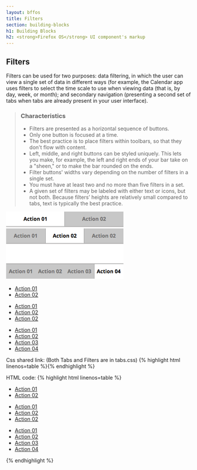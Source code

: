 ```yaml
---
layout: bffos
title: Filters
section: building-blocks
h1: Building Blocks
h2: <strong>Firefox OS</strong> UI component's markup
---
```


## Filters

Filters can be used for two purposes: data filtering, in which the user can view a single set of data in different ways (for example, the Calendar app uses filters to select the time scale to use when viewing data (that is, by day, week, or month); and secondary navigation (presenting a second set of tabs when tabs are already present in your user interface).

> ### Characteristics
> * Filters are presented as a horizontal sequence of buttons.
> * Only one button is focused at a time.
> * The best practice is to place filters within toolbars, so that they don't flow with content.
> * Left, middle, and right buttons can be styled uniquely. This lets you make, for example, the left and right ends of your bar take on a "sheen," or to make the bar rounded on the ends.
> * Filter buttons' widths vary depending on the number of filters in a single set.
> * You must have at least two and no more than five filters in a set.
> * A given set of filters may be labeled with either text or icons, but not both. Because filters’ heights are relatively small compared to tabs, text is typically the best practice.

<div>
  <section class="example">
    <img src="../images/BB/filters1.png" alt="Filters (Image replacing code)"/>
    <article class="frame">
      <ul role="tablist" data-type="filter" data-items="2">
        <li id="filter1-1" role="tab"><a href="#filter1-1">Action 01</a></li>
        <li id="filter1-2" role="tab"><a href="#filter1-2">Action 02</a></li>
      </ul>
      <ul role="tablist" data-type="filter" data-items="3">
        <li id="filter2-1" role="tab"><a href="#filter2-1">Action 01</a></li>
        <li id="filter2-2" role="tab"><a href="#filter2-2">Action 02</a></li>
        <li id="filter2-3" role="tab"><a href="#filter2-3">Action 02</a></li>
      </ul>
      <ul class="bottom" role="tablist" data-type="filter" data-items="4">
        <li id="filter4-1" role="tab"><a href="#filter4-1">Action 01</a></li>
        <li id="filter4-2" role="tab"><a href="#filter4-2">Action 02</a></li>
        <li id="filter4-3" role="tab"><a href="#filter4-3">Action 03</a></li>
        <li id="filter4-4" role="tab"><a href="#filter4-4">Action 04</a></li>
      </ul>
    </article>
  </section>

  <label>Css shared link: (Both Tabs and Filters are in tabs.css)</label>
  {% highlight html linenos=table %}<link rel="stylesheet" type="text/css" href="shared/style_unstable/tabs.css">{% endhighlight %}

  <label>HTML code:</label>
  {% highlight html linenos=table %}<ul role="tablist" data-type="filter" data-items="2">
  <li id="filter1-1" role="tab"><a href="#filter1-1">Action 01</a></li>
  <li id="filter1-2" role="tab"><a href="#filter1-2">Action 02</a></li>
</ul>
<ul role="tablist" data-type="filter" data-items="3">
  <li id="filter2-1" role="tab"><a href="#filter2-1">Action 01</a></li>
  <li id="filter2-2" role="tab"><a href="#filter2-2">Action 02</a></li>
  <li id="filter2-3" role="tab"><a href="#filter2-3">Action 02</a></li>
</ul>
<ul class="bottom" role="tablist" data-type="filter" data-items="4">
  <li id="filter4-1" role="tab"><a href="#filter4-1">Action 01</a></li>
  <li id="filter4-2" role="tab"><a href="#filter4-2">Action 02</a></li>
  <li id="filter4-3" role="tab"><a href="#filter4-3">Action 03</a></li>
  <li id="filter4-4" role="tab"><a href="#filter4-4">Action 04</a></li>
</ul>{% endhighlight %}
</div>